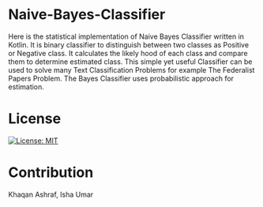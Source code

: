 # Naive-Bayes-Classifier
Here is the statistical implementation of Naive Bayes Classifier written in Kotlin. It is binary classifier to distinguish between two classes as Positive or Negative class. It calculates the likely hood of each class and compare them to determine estimated class. This simple yet useful Classifier can be used to solve many Text Classification Problems for example The Federalist Papers Problem. The Bayes Classifier uses probabilistic approach for estimation.

# License
[![License: MIT](https://img.shields.io/badge/License-MIT-yellow.svg)](https://opensource.org/licenses/MIT)

# Contribution
Khaqan Ashraf, Isha Umar
